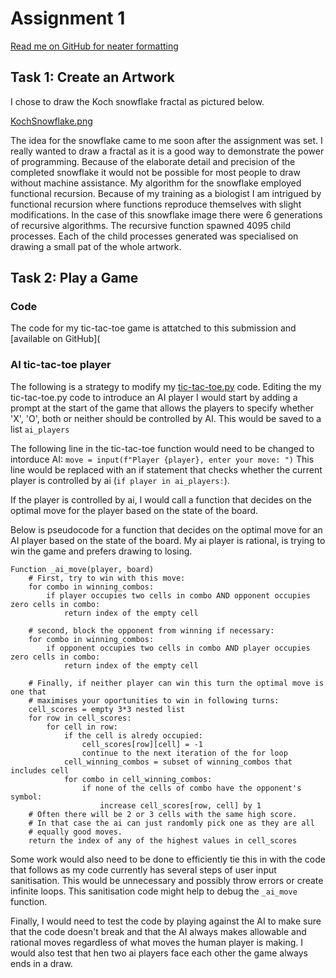# Assignment 1

[Read me on GitHub for neater formatting](https://github.com/bill-mca/CYBN8001-Build-Skills/blob/main/task-1/Assignment1.md)

## Task 1: Create an Artwork

I chose to draw the Koch snowflake fractal as pictured below.

[KochSnowflake.png](https://github.com/bill-mca/CYBN8001-Build-Skills/blob/main/task-1/koch_snowflake.png?raw=true)

The idea for the snowflake came to me soon after the assignment was set. I really wanted to draw a fractal as it is a good way to demonstrate the power of programming. Because of the elaborate detail and precision of the completed snowflake it would not be possible for most people to draw without machine assistance. 
My algorithm for the snowflake employed functional recursion. Because of my training as a biologist I am intrigued by functional recursion where functions reproduce themselves with slight modifications. In the case of this snowflake image there were 6 generations of recursive algorithms. The recursive function spawned 4095 child processes. Each of the child processes generated was specialised on drawing a small pat of the whole artwork. 

## Task 2: Play a Game

### Code
The code for my tic-tac-toe game is attatched to this submission and [available on GitHub]( 

### AI tic-tac-toe player
The following is a strategy to modify my [tic-tac-toe.py](https://github.com/bill-mca/CYBN8001-Build-Skills/blob/main/task-1/tic-tac-toe.py) code.
Editing the my tic-tac-toe.py code to introduce an AI player I would start by adding a prompt at the start of the game that allows the players to specify whether 'X', 'O', both or neither should be controlled by AI. This would be saved to a list `ai_players`

The following line in the tic-tac-toe function would need to be changed to intorduce AI:
`move = input(f"Player {player}, enter your move: ")` 
This line would be replaced with an if statement that checks whether the current player is controlled by ai (`if player in ai_players:`).

If the player is controlled by ai, I would call a function that decides on the optimal move for the player based on the state of the board. 

Below is pseudocode for a function that decides on the optimal move for an AI player based on the state of the board. My ai player is rational, is trying to win the game and prefers drawing to losing.

```
Function _ai_move(player, board)
    # First, try to win with this move:
    for combo in winning_combos:
        if player occupies two cells in combo AND opponent occupies zero cells in combo:
            return index of the empty cell

    # second, block the opponent from winning if necessary:
    for combo in winning_combos:
        if opponent occupies two cells in combo AND player occupies zero cells in combo:
            return index of the empty cell

    # Finally, if neither player can win this turn the optimal move is one that
    # maximises your oportunities to win in following turns:
    cell_scores = empty 3*3 nested list
    for row in cell_scores:
        for cell in row:
            if the cell is alredy occupied:
                cell_scores[row][cell] = -1
                continue to the next iteration of the for loop 
            cell_winning_combos = subset of winning_combos that includes cell
            for combo in cell_winning_combos:
                if none of the cells of combo have the opponent's symbol:
                    increase cell_scores[row, cell] by 1
    # Often there will be 2 or 3 cells with the same high score.
    # In that case the ai can just randomly pick one as they are all
    # equally good moves.
    return the index of any of the highest values in cell_scores
```

Some work would also need to be done to efficiently tie this in with the code that follows as my code currently has several steps of user input sanitisation. This would be unnecessary and possibly throw errors or create infinite loops. This sanitisation code might help to debug the `_ai_move` function.

Finally, I would need to test the code by playing against the AI to make sure that the code doesn't break and that the AI always makes allowable and rational moves regardless of what moves the human player is making. I would also test that hen two ai players face each other the game always ends in a draw.

